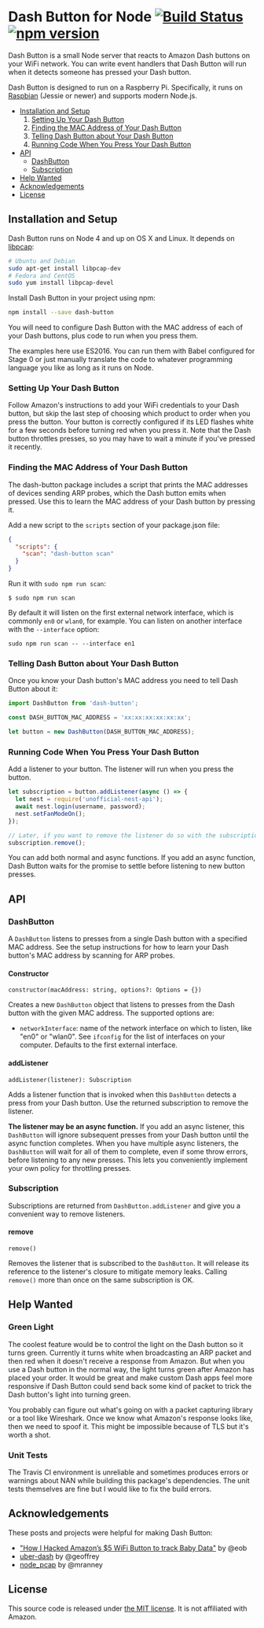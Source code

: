 # Dash Button for Node [![Build Status](https://travis-ci.org/ide/dash-button.svg?branch=master)](https://travis-ci.org/ide/dash-button) [![npm version](https://badge.fury.io/js/dash-button.svg)](http://badge.fury.io/js/dash-button)

Dash Button is a small Node server that reacts to Amazon Dash buttons on your WiFi network. You can write event handlers that Dash Button will run when it detects someone has pressed your Dash button.

Dash Button is designed to run on a Raspberry Pi. Specifically, it runs on [Raspbian](https://www.raspbian.org/) (Jessie or newer) and supports modern Node.js.

- [Installation and Setup](#installation-and-setup)
  1. [Setting Up Your Dash Button](#setting-up-your-dash-button)
  2. [Finding the MAC Address of Your Dash Button](#finding-the-mac-address-of-your-dash-button)
  3. [Telling Dash Button about Your Dash Button](#telling-dash-button-about-your-dash-button)
  4. [Running Code When You Press Your Dash Button](#running-code-when-you-press-your-dash-button)
- [API](#api)
  - [DashButton](#dashbutton)
  - [Subscription](#subscription)
- [Help Wanted](#help-wanted)
- [Acknowledgements](#acknowledgements)
- [License](#license)

## Installation and Setup

Dash Button runs on Node 4 and up on OS X and Linux. It depends on [libpcap](http://www.tcpdump.org/):

```sh
# Ubuntu and Debian
sudo apt-get install libpcap-dev
# Fedora and CentOS
sudo yum install libpcap-devel
```

Install Dash Button in your project using npm:

```sh
npm install --save dash-button
```

You will need to configure Dash Button with the MAC address of each of your Dash buttons, plus code to run when you press them.

The examples here use ES2016. You can run them with Babel configured for Stage 0 or just manually translate the code to whatever programming language you like as long as it runs on Node.

### Setting Up Your Dash Button

Follow Amazon's instructions to add your WiFi credentials to your Dash button, but skip the last step of choosing which product to order when you press the button. Your button is correctly configured if its LED flashes white for a few seconds before turning red when you press it. Note that the Dash button throttles presses, so you may have to wait a minute if you've pressed it recently.

### Finding the MAC Address of Your Dash Button

The dash-button package includes a script that prints the MAC addresses of devices sending ARP probes, which the Dash button emits when pressed. Use this to learn the MAC address of your Dash button by pressing it.

Add a new script to the `scripts` section of your package.json file:

```json
{
  "scripts": {
    "scan": "dash-button scan"
  }
}
```

Run it with `sudo npm run scan`:
```
$ sudo npm run scan
```

By default it will listen on the first external network interface, which is commonly `en0` or `wlan0`, for example. You can listen on another interface with the `--interface` option:
```
sudo npm run scan -- --interface en1
```

### Telling Dash Button about Your Dash Button

Once you know your Dash button's MAC address you need to tell Dash Button about it:

```js
import DashButton from 'dash-button';

const DASH_BUTTON_MAC_ADDRESS = 'xx:xx:xx:xx:xx:xx';

let button = new DashButton(DASH_BUTTON_MAC_ADDRESS);
```

### Running Code When You Press Your Dash Button

Add a listener to your button. The listener will run when you press the button.

```js
let subscription = button.addListener(async () => {
  let nest = require('unofficial-nest-api');
  await nest.login(username, password);
  nest.setFanModeOn();
});

// Later, if you want to remove the listener do so with the subscription:
subscription.remove();
```

You can add both normal and async functions. If you add an async function, Dash Button waits for the promise to settle before listening to new button presses.

## API

### DashButton
A `DashButton` listens to presses from a single Dash button with a specified MAC address. See the setup instructions for how to learn your Dash button's MAC address by scanning for ARP probes.

#### Constructor
`constructor(macAddress: string, options?: Options = {})`

Creates a new `DashButton` object that listens to presses from the Dash button with the given MAC address. The supported options are:

- `networkInterface`: name of the network interface on which to listen, like "en0" or "wlan0". See `ifconfig` for the list of interfaces on your computer. Defaults to the first external interface.

#### addListener
`addListener(listener): Subscription`

Adds a listener function that is invoked when this `DashButton` detects a press from your Dash button. Use the returned subscription to remove the listener.

**The listener may be an async function.** If you add an async listener, this `DashButton` will ignore subsequent presses from your Dash button until the async function completes. When you have multiple async listeners, the `DashButton` will wait for all of them to complete, even if some throw errors, before listening to any new presses. This lets you conveniently implement your own policy for throttling presses.

### Subscription
Subscriptions are returned from `DashButton.addListener` and give you a convenient way to remove listeners.

#### remove
`remove()`

Removes the listener that is subscribed to the `DashButton`. It will release its reference to the listener's closure to mitigate memory leaks. Calling `remove()` more than once on the same subscription is OK.

## Help Wanted

### Green Light

The coolest feature would be to control the light on the Dash button so it turns green. Currently it turns white when broadcasting an ARP packet and then red when it doesn't receive a response from Amazon. But when you use a Dash button in the normal way, the light turns green after Amazon has placed your order. It would be great and make custom Dash apps feel more responsive if Dash Button could send back some kind of packet to trick the Dash button's light into turning green.

You probably can figure out what's going on with a packet capturing library or a tool like Wireshark. Once we know what Amazon's response looks like, then we need to spoof it. This might be impossible because of TLS but it's worth a shot.

### Unit Tests

The Travis CI environment is unreliable and sometimes produces errors or warnings about NAN while building this package's dependencies. The unit tests themselves are fine but I would like to fix the build errors.

## Acknowledgements

These posts and projects were helpful for making Dash Button:
- ["How I Hacked Amazon’s $5 WiFi Button to track Baby Data"](https://medium.com/@edwardbenson/how-i-hacked-amazon-s-5-wifi-button-to-track-baby-data-794214b0bdd8) by @eob
- [uber-dash](https://github.com/geoffrey/uber-dash) by @geoffrey
- [node_pcap](https://github.com/mranney/node_pcap) by @mranney

## License

This source code is released under [the MIT license](./LICENSE). It is not affiliated with Amazon.

